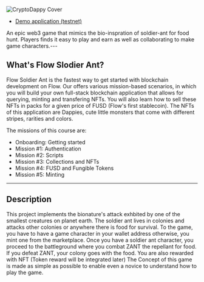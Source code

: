 ![CryptoDappy Cover](https://d1mtab9ltfdpua.cloudfront.net/images/Cover.jpeg)

* [Demo application (testnet)](https://flow-soldier-ants.vercel.app/)

An epic web3 game that mimics the bio-inspration of soldier-ant for food hunt. Players finds it easy to play and earn as well as collaborating to make game characters.---

## What's Flow Slodier Ant?

Flow Soldier Ant is the fastest way to get started with blockchain development on Flow. Our offers various mission-based scenarios, in which you will build your own full-stack blockchain application that allows for querying, minting and transfering NFTs. You will also learn how to sell these NFTs in packs for a given price of FUSD (Flow's first stablecoin). The NFTs of this application are Dappies, cute little monsters that come with different stripes, rarities and colors.

The missions of this course are:

* Onboarding: Getting started
* Mission #1: Authentication
* Mission #2: Scripts
* Mission #3: Collections and NFTs
* Mission #4: FUSD and Fungible Tokens
* Mission #5: Minting

---

## Description

This project implements the bionature's attack exhbited by one of the smallest creatures on planet earth. The soldier ant lives in colonies and attacks other colonies or anywhere there is food for survival. To the game, you have to have a game character in your wallet address otherwise, you mint one from the marketplace. Once you have a soldier ant character, you proceed to the battleground where you combat ZANT the repellant for food. If you defeat ZANT, your colony goes with the food. You are also rewarded with NFT (Token reward will be integrated later) The Concept of this game is made as simple as possible to enable even a novice to understand how to play the game.
